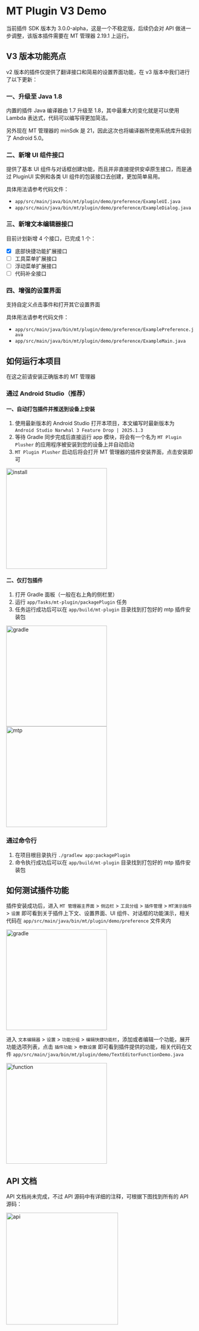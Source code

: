 # MT Plugin V3 Demo

当前插件 SDK 版本为 3.0.0-alpha，这是一个不稳定版，后续仍会对 API 做进一步调整，该版本插件需要在 MT 管理器
2.19.1 上运行。

## V3 版本功能亮点

v2 版本的插件仅提供了翻译接口和简易的设置界面功能，在 v3 版本中我们进行了以下更新：

### 一、升级至 Java 1.8

内置的插件 Java 编译器由 1.7 升级至 1.8，其中最重大的变化就是可以使用 Lambda 表达式，代码可以编写得更加简洁。

另外现在 MT 管理器的 minSdk 是 21，因此这次也将编译器所使用系统库升级到了 Android 5.0。

### 二、新增 UI 组件接口

提供了基本 UI 组件与对话框创建功能，而且并非直接提供安卓原生接口，而是通过 PluginUI 实例和各类 UI
组件的包装接口去创建，更加简单易用。

具体用法请参考代码文件：

- `app/src/main/java/bin/mt/plugin/demo/preference/ExampleUI.java`
- `app/src/main/java/bin/mt/plugin/demo/preference/ExampleDialog.java`

### 三、新增文本编辑器接口

目前计划新增 4 个接口，已完成 1 个：

- [x] 底部快捷功能扩展接口
- [ ] 工具菜单扩展接口
- [ ] 浮动菜单扩展接口
- [ ] 代码补全接口

### 四、增强的设置界面

支持自定义点击事件和打开其它设置界面

具体用法请参考代码文件：

- `app/src/main/java/bin/mt/plugin/demo/preference/ExamplePreference.java`
- `app/src/main/java/bin/mt/plugin/demo/preference/ExampleMain.java`

## 如何运行本项目

在这之前请安装正确版本的 MT 管理器

### 通过 Android Studio（推荐）

#### 一、自动打包插件并推送到设备上安装

1. 使用最新版本的 Android Studio 打开本项目，本文编写时最新版本为
   `Android Studio Narwhal 3 Feature Drop | 2025.1.3`
2. 等待 Gradle 同步完成后直接运行 app 模块，将会有一个名为 `MT Plugin Plusher` 的应用程序被安装到您的设备上并自动启动
3. `MT Plugin Plusher` 启动后将会打开 MT 管理器的插件安装界面，点击安装即可

<img src="./img/install_mtp.webp" alt="install" width="270">

#### 二、仅打包插件

1. 打开 Gradle 面板（一般在右上角的侧栏里）
2. 运行 `app/Tasks/mt-plugin/packagePlugin` 任务
3. 任务运行成功后可以在 `app/build/mt-plugin` 目录找到打包好的 mtp 插件安装包

<p>
  <img src="./img/gradle_pos.webp" alt="gradle" width="270">
  <img src="./img/mtp_pos.webp" alt="mtp" width="270">
</p>

### 通过命令行

1. 在项目根目录执行 `./gradlew app:packagePlugin`
2. 命令执行成功后可以在 `app/build/mt-plugin` 目录找到打包好的 mtp 插件安装包

## 如何测试插件功能

插件安装成功后，进入 `MT 管理器主界面` > `侧边栏` > `工具分组` > `插件管理` > `MT演示插件` > `设置`
即可看到关于插件上下文、设置界面、UI 组件、对话框的功能演示，相关代码在
`app/src/main/java/bin/mt/plugin/demo/preference` 文件夹内

<img src="./img/demo_preferences.webp" alt="gradle" width="270">

进入 `文本编辑器` > `设置` > `功能分组` > `编辑快捷功能栏`，添加或者编辑一个功能，展开功能选项列表，点击
`插件功能` > `参数设置` 即可看到插件提供的功能，相关代码在文件
`app/src/main/java/bin/mt/plugin/demo/TextEditorFunctionDemo.java`

<img src="./img/demo_text_function.webp" alt="function" width="270">

## API 文档

API 文档尚未完成，不过 API 源码中有详细的注释，可根据下图找到所有的 API 源码：

<img src="./img/api_pos.webp" alt="api" width="300">
